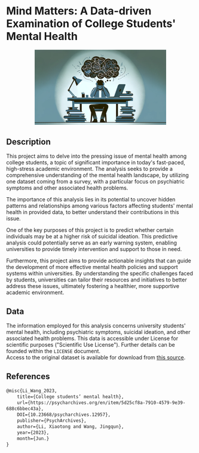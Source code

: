 # Mind Matters: A Data-driven Examination of College Students' Mental Health

<div style="text-align: center;">
    <img src="assets/mental_health_cover_landscape.png" alt="repo_cover" style="width:70%">
</div>

## Description
This project aims to delve into the pressing issue of mental health among college students, a topic of significant importance in today's fast-paced, high-stress academic environment. The analysis seeks to provide a comprehensive understanding of the mental health landscape, by utilizing one dataset coming from a survey, with a particular focus on psychiatric symptoms and other associated health problems.

The importance of this analysis lies in its potential to uncover hidden patterns and relationships among various factors affecting students' mental health in provided data, to better understand their contributions in this issue.

One of the key purposes of this project is to predict whether certain individuals may be at a higher risk of suicidal ideation. This predictive analysis could potentially serve as an early warning system, enabling universities to provide timely intervention and support to those in need.

Furthermore, this project aims to provide actionable insights that can guide the development of more effective mental health policies and support systems within universities. By understanding the specific challenges faced by students, universities can tailor their resources and initiatives to better address these issues, ultimately fostering a healthier, more supportive academic environment.

## Data
The information employed for this analysis concerns university students' mental health, including psychiatric symptoms, suicidal ideation, and other associated health problems. This data is accessible under License for scientific purposes ("Scientific Use License"). Further details can be founded within the `LICENSE` document.<br/>
Access to the original dataset is available for download from <a href="https://psycharchives.org/en/item/5d25cf8a-7910-4579-9e39-688c6bbec43a">this source</a>.


## References
```
@misc{Li_Wang_2023,
    title={College students’ mental health},
    url={https://psycharchives.org/en/item/5d25cf8a-7910-4579-9e39-688c6bbec43a},
    DOI={10.23668/psycharchives.12957},
    publisher={PsychArchives},
    author={Li, Xiaotong and Wang, Jingqun},
    year={2023},
    month={Jun.}
}
```
